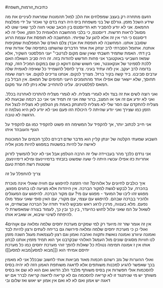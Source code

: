 #כתיבות_זורמות_תשפה 

הזעם מתחרה רק בעצב שמפלחים את הלב למול תהמונות שמראות לעיניים את מה שידע השכל מזמן. גורלם של בני משפחת ביס היה רצח בדם קר ואכזר על ידי מפלצות החמאס. אני לא יודע להסביר תא הדיוסננס בין הכאב שנאי חווה לכך שאני שוט לא מסוגל לראות חדשות. דיוסננס, כי בלבי מהחשבה הלאומית כל הזמן, ואולי זה לא דיסוננס כי הרי אין זה אלא להגן על שפיותי. המחשבה לא תופסת את עצמת הרוע שסובב אותנו. המחשבה לא תופסת את אבדן צלם האדם של המפלצות שמקיפות אותנח.
אתומל הסברתי לרב יצחק את אחד הדברים שהשתנו בתפיסה שלי אודות שיח בין דתי. האמת שתמיד חשבתי שאין שום מקום לנרטבי" יעני הפלסטני השקיר, אלא שמאז השביעי באוקטובר אני פחות חודשש להודות בזה.
זה היה סביב השאלה האם ללכת לסמינר של אנקאונטר, ואני חשוש שהם דווקא כן שם במקום המכיל הזה, קצת בדומה לרב יעקב.
אין לזה עתיד בעיני. צריך לחסל להשמייד כל שאיפה לאומית שלה ערבים סביבנו. ביד קשה בקיר ברזל.
מצריך לנקום. אנחנו צריכים לנקום. אני רוצה שעזה תחוסך, שלא יישאר שם אפילו אחד מהתומכים היעני תמימים של חמאס. אין הבדל בין חמאס לפלסטינים.
עלינו להתחייב שלא ניתן לזה עוד מקום.

ואני רוצה לשים את זה בצד ולא לגמרי מצליח.
לא לגמרי מצליח להתרכז לאחרנה בכלל.
ואני לא יודע אם זה אני או המצב, ברור שזה אני זה תמיד אני
אני כב רכמה שבועות לא מצליח להתקדם עם הסר שלי
לא מצליח להתנתק באמת מן הטלפון
לא מצליח לנצל את הזמן כמו שצירך
ואני יודע שהיתה לי היכולת הזו פעם
ואני לא יודע לאן היא נעלמה
זו הרגשה לא טובה.

אני חייב לכתוב יותר, אך להקפיד על המשימה הזו
פשוט להקפיד
כמו גם להקפיד על הגוף והעובהד איתו

השבוע שמעתי הקלטה של יונתן קליין
הוא מדבר שדם דבירם כלכך חכמים
על המוכונות לאישה
על להיות בפשטות במפגש
להיות מכוון אליה

אני נרדם כלכך מהר בעבויידה שלי
זה הרבה הטלפון
אבל אני לא יכול להמשיך לזרוק אחריות כזו
אפילו עכשיו היתה לי שעה שפשוט בזבזתי בדמיויינעס ומילא דימיוינעס, שוטטות רשת חסרת טעם

צריך להתפלל על זה

איך כולבים לחיונים על אלוהים?
זוהי הזמנה להיפגש עם חוויה שאולי אינה מוכרת בהכרח, על לבקש לגשת למקור הברכה. אין היהדות אלא מציעה לנו בחגים מפגש, מפגש זהו ליבו של המועד - מפגש עם מי? עם מקור הברכה. להיפגש עם המעגלים ולהכיר בברכה שבהם. להיפגש עם עצמי, עם מקורי, עם האין סופי שאני עומד מולו נפעם. מלא בענווה, מרכין לרגע ראש ומבקש להגיד תודה על הברכה שבשחיים, או לשאול על המ שאני עלול לחוש כהיעדר, בין כך ובין כך, לעמוד בצורה שמאפשרת לי להיפתח לשינוי שיבוא, או שאביא אותו.


אין זה אומר שזר זה מיועד רק למי שמקיים מערכת יחסים שלמה ומלאה עם אןוהים4
ואולי כן
כי מערכת יחסים שלמה ומלאה פירושה גם בריחה לעתים
ורצון להיות לבד
ואמונה עיוורצ
ואמונה נואשת
ותקווה
ואהבה
ואמון
וגם רצון לעצמאות
מעגל השנה מזמן לנו חוויות מסוגים שונים מול העמגל האלוהי שבקרבנו
אך הוא תמיד מזמין אותנו לבחון אותו
אין ז אמונה תמימה נטולת כל שאלות
להפך
זוהי מערכת יחסים
כמו כל מערכת יחיסם
אמיתי הוא
([[מבוא למסע|מבוא למסע]])



ואולי ההערות של גזב רשהם חכמות מאוד
מביאות אותי לחשוב שבכלל אני לא מאמין בכך שאפשר להגיע למכנות משותפים
אלא לדאגה משותפת
האמון הזה לא יהיה בסיס להסכמות
אולי חפשרות
אין בסיס משותף מלבד הלב הדואג
ואם הוא לא שם אז בסיס משותך
יש מי שניתנגד
זו לא קריאה להסכמה
גם לא קריאה לדאגה
קריאה לברר
אם יש דאגה יש אמון
ואם לא לא
ואם אין אמון יש יאוש
ואז שלום ובי

